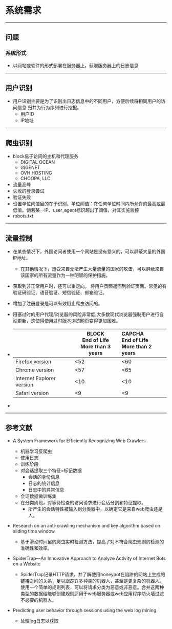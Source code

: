 # 系统需求

---

## 问题

### 系统形式

- 以网站或软件的形式部署在服务器上，获取服务器上的日志信息









---

## 用户识别

- 用户识别主要是为了识别出日志信息中的不同用户，方便后续将相同用户的访问信息
  归并为行为序列进行挖掘。
  - 用户ID
  - IP地址



---

## 爬虫识别

- block易于访问的主机和代理服务
  - DIGITAL OCEAN 
  - GIGENET
  - OVH HOSTING
  - CHOOPA, LLC
- 流量高峰
- 失败的登录尝试
- 验证失败
- 设置单位阈值目的在于识别。单位阈值：在任何单位时间内所允许的最高或最低值。倘若某一IP、user_agent标识超出了阈值，对其实施监控
- robots.txt



---

## 流量控制

- 在某些情况下，外国访问者使用一个网站是没有意义的，可以屏蔽大量的外国IP地址。

  - 在其他情况下，遭受来自无法产生大量流量的国家的攻击，可以屏蔽来自该国家的所有流量作为一种明智的保护措施。

- 获取到非正常用户时，还可以重定向。
  将用户页面返回到验证页面。常见的有验证码验证、语音验证、短信验证、邮箱验证。

- 增加了注册登录是可以有效阻止爬虫访问的。

- 阻塞过时的用户代理/浏览器的风险非常低;大多数现代浏览器强制用户进行自动更新，这使得使用过时版本浏览网页变得更加困难。

- |                           | **BLOCK**<br/>End of Life<br/>More than 3 years<br/> | **CAPCHA**<br/>End of Life<br/>More than 2 years |
  | ------------------------- | ---------------------------------------------------- | :----------------------------------------------- |
  | Firefox version           | <52                                                  | <60                                              |
  | Chrome version            | <57                                                  | <65                                              |
  | Internet Explorer version | <10                                                  | <10                                              |
  | Safari version            | <9                                                   | <9                                               |

- 



---

## 参考文献

- A System Framework for Efficiently Recognizing Web Crawlers	
  - 机器学习反爬虫
  - 使用日志
  - 训练阶段
  - 对会话提取三个特征=标记数据
    - 会话的身份信息
    - 日志的统计信息
    - 日志中的异常信息
  - 会话数据做训练集
  - 在分类阶段，对等待检查的访问请求进行会话分割和特征提取。
    - 所产生的会话特性被输入到分类器中，以确定它是来自web爬虫还是人。
- Research on an anti-crawling mechanism and key algorithm based on sliding time window
  - 基于滑动时间窗的爬虫实时检测方法，提高了对不符合爬虫规则的检测的准确性和效率。

- SpiderTrap—An Innovative Approach to Analyze Activity of Internet Bots on a Website
  - SpiderTrap记录HTTP请求，并了解使用honeypot在陷阱的网站上生成的链接之间的关系，足以跟踪许多种类的机器人，甚至是更复杂的机器人。使用一个简单的规则列表，可以将请求分类为恶意或非恶意。合并这两种类型的数据给能够创建规则适用于web服务器或web应用程序防火墙过滤不必要的机器人。
- Predicting user behavior through sessions using the web log mining
  - 处理log日志以获取

